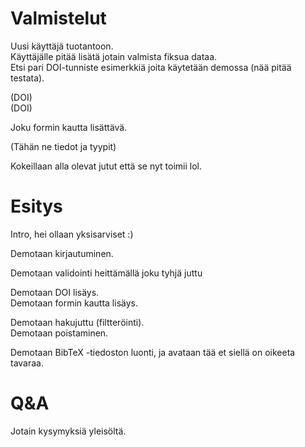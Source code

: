 # Valmistelut

Uusi käyttäjä tuotantoon.  
Käyttäjälle pitää lisätä jotain valmista fiksua dataa.  
Etsi pari DOI-tunniste esimerkkiä joita käytetään demossa (nää pitää testata).

(DOI)  
(DOI)

Joku formin kautta lisättävä.

(Tähän ne tiedot ja tyypit)

Kokeillaan alla olevat jutut että se nyt toimii lol.

# Esitys

Intro, hei ollaan yksisarviset :)

Demotaan kirjautuminen.

Demotaan validointi heittämällä joku tyhjä juttu

Demotaan DOI lisäys.  
Demotaan formin kautta lisäys.

Demotaan hakujuttu (filtteröinti).  
Demotaan poistaminen.

Demotaan BibTeX -tiedoston luonti, ja avataan tää et siellä on oikeeta tavaraa.

# Q&A

Jotain kysymyksiä yleisöltä.
